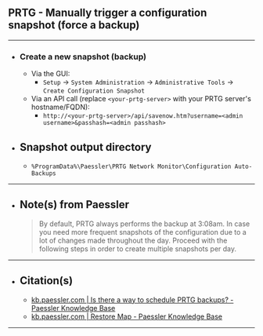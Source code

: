 <!-- https://github.com/mcavallo-git/Coding/blob/main/prtg/PRTG%20-%20Manually%20trigger%20a%20configuration%20snapshot%20(force%20a%20backup).md -->

## PRTG - Manually trigger a configuration snapshot (force a backup)

***

- ### Create a new snapshot (backup)
  - Via the GUI:
    - `Setup` → `System Administration` → `Administrative Tools` → `Create Configuration Snapshot`
  - Via an API call (replace `<your-prtg-server>` with your PRTG server's hostname/FQDN):
    - ```http://<your-prtg-server>/api/savenow.htm?username=<admin username>&passhash=<admin passhash>```

- ## Snapshot output directory
  - `%ProgramData%\Paessler\PRTG Network Monitor\Configuration Auto-Backups`

***

- ## Note(s) from Paessler

  > By default, PRTG always performs the backup at 3:08am. In case you need more frequent snapshots of the configuration due to a lot of changes made throughout the day. Proceed with the following steps in order to create multiple snapshots per day.

***

- ## Citation(s)
  - [kb.paessler.com | Is there a way to schedule PRTG backups? - Paessler Knowledge Base](https://kb.paessler.com/en/topic/59619-is-there-a-way-to-schedule-prtg-backups)
  - [kb.paessler.com | Restore Map - Paessler Knowledge Base](https://kb.paessler.com/en/topic/44833-restore-map#reply-301803)

***
